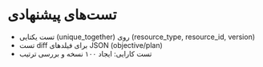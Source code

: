 # تست‌های پیشنهادی
- تست یکتایی (unique_together) روی (resource_type, resource_id, version)
- تست diff برای فیلدهای JSON (objective/plan)
- تست کارایی: ایجاد ۱۰۰ نسخه و بررسی ترتیب